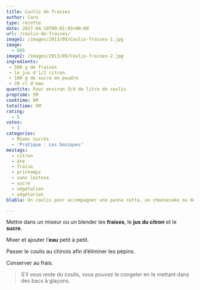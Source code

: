 ```yaml
---
title: Coulis de fraises
author: Caro
type: recette
date: 2017-04-18T09:01:03+00:00
url: /coulis-de-fraises/
image1: /images/2013/09/Coulis-fraises-1.jpg
image:
  - 685
image2: /images/2013/09/Coulis-fraises-2.jpg
ingredients:
 - 500 g de fraises
 - le jus d'1/2 citron
 - 100 g de sucre en poudre
 - 20 cl d'eau
quantite: Pour environ 3/4 de litre de coulis
preptime: 5M
cooktime: 0M
totaltime: 5M
rating:
  - 5
votes:
  - 1
categories:
  - Miams sucrés
  - 'Pratique : Les basiques'
mestags:
  - citron
  - été
  - fraise
  - printemps
  - sans lactose
  - sucre
  - végétalien
  - végétarien
blabla: Un coulis pour accompagner une panna cotta, un cheesecake ou des yaourts maison

---
```

Mettre dans un mixeur ou un blender les **fraises**, le **jus du citron** et le **sucre**.

Mixer et ajouter l&rsquo;**eau** petit à petit.

Passer le coulis au chinois afin d&rsquo;éliminer les pépins.

Conserver au frais.

> S&rsquo;il vous reste du coulis, vous pouvez le congeler en le mettant dans des bacs à glaçons.
